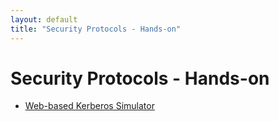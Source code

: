 ```yaml
--- 
layout: default
title: "Security Protocols - Hands-on"
---
```


# Security Protocols - Hands-on

* [Web-based Kerberos Simulator](https://kerberos-simulator--2-0.herokuapp.com/)
